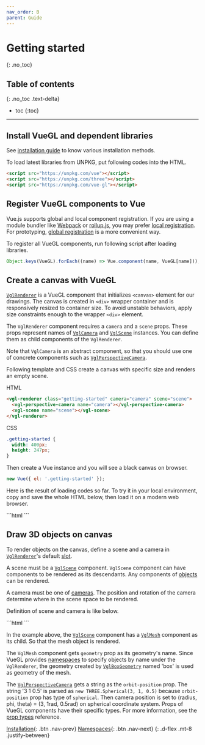 ```yaml
---
nav_order: B
parent: Guide
---
```


# Getting started
{: .no_toc}

## Table of contents
{: .no_toc .text-delta}

* toc
{:toc}

---

## Install VueGL and dependent libraries
See [installation guide](installation) to know various installation methods.

To load latest libraries from UNPKG, put following codes into the HTML.

```html
<script src="https://unpkg.com/vue"></script>
<script src="https://unpkg.com/three"></script>
<script src="https://unpkg.com/vue-gl"></script>
```

## Register VueGL components to Vue
Vue.js supports global and local component registration. If you are using a module
bundler like [Webpack](//webpack.js.org) or [rollup.js](//rollupjs.org), you may
prefer [local registration](//vuejs.org/v2/guide/components-registration.html#Local-Registration).
For prototyping, [global registration](//vuejs.org/v2/guide/components-registration.html#Global-Registration)
is a more convenient way.

To register all VueGL components, run following script after loading libraries.

```js
Object.keys(VueGL).forEach((name) => Vue.component(name, VueGL[name]));
```

## Create a canvas with VueGL
[`VglRenderer`](/components/renderers/vgl-renderer) is a VueGL component that initializes
`<canvas>` element for our drawings. The canvas is created in `<div>` wrapper container
and is responsively resized to container size. To avoid unstable behaviors, apply
size constraints enough to the wrapper `<div>` element.

The `VglRenderer` component requires a `camera` and a `scene` props. These props
represent names of [`VglCamera`](/components/cameras/vgl-camera) and [`VglScene`](/components/scenes/vgl-scene)
instances. You can define them as child components of the `VglRenderer`.

Note that `VglCamera` is an abstract component, so that you should use one of concrete
components such as [`VglPerspectiveCamera`](/components/cameras/vgl-perspective-camera).

Following template and CSS create a canvas with specific size and renders an empty
scene.

HTML

```html
<vgl-renderer class="getting-started" camera="camera" scene="scene">
  <vgl-perspective-camera name="camera"></vgl-perspective-camera>
  <vgl-scene name="scene"></vgl-scene>
</vgl-renderer>
```

CSS

```css
.getting-started {
  width: 400px;
  height: 247px;
}
```

Then create a Vue instance and you will see a black canvas on browser.

```js
new Vue({ el: '.getting-started' });
```

Here is the result of loading codes so far. To try it in your local environment,
copy and save the whole HTML below, then load it on a modern web browser.

<div class="code-example">
  <div class="max-width-1-2">
    <div class="aspect-1618-1000">
      <vgl-renderer camera="camera" scene="scene">
        <vgl-perspective-camera name="camera"></vgl-perspective-camera>
        <vgl-scene name="scene"></vgl-scene>
      </vgl-renderer>
    </div>
  </div>
</div>
```html
<!DOCTYPE html>
<head>
  <meta charset="utf-8">
  <style>
    .getting-started {
      width: 400px;
      height: 247px;
    }
  </style>
</head>
<body>
  <vgl-renderer class="getting-started">
    <vgl-perspective-camera name="camera"></vgl-perspective-camera>
    <vgl-scene name="scene"></vgl-scene>
  </vgl-renderer>
  <script src="https://unpkg.com/vue"></script>
  <script src="https://unpkg.com/three"></script>
  <script src="https://unpkg.com/vue-gl"></script>
  <script>
    Object.keys(VueGL).forEach((name) => Vue.component(name, VueGL[name]));
    new Vue({ el: '.getting-started' });
  </script>
</body>
```

## Draw 3D objects on canvas
To render objects on the canvas, define a scene and a camera in [`VglRenderer`](/components/renderers/vgl-renderer)'s
default [slot](//vuejs.org/v2/guide/components.html#Content-Distribution-with-Slots).

A scene must be a [`VglScene`](/components/scenes/vgl-scene) component. `VglScene`
component can have components to be rendered as its descendants. Any components
of [objects](/components/objects) can be rendered.

A camera must be one of [cameras](/components/cameras). The position and rotation
of the camera determine where in the scene space to be rendered.

Definition of scene and camera is like below.

<div class="code-example">
  <div class="max-width-1-2">
    <div class="aspect-1618-1000">
      <vgl-renderer id="getting-started-2" camera="camera" scene="scene">
        <vgl-box-geometry name="box"></vgl-box-geometry>
        <vgl-scene name="scene">
          <vgl-mesh geometry="box"></vgl-mesh>
        </vgl-scene>
        <vgl-perspective-camera orbit-position="3 1 0.5" name="camera"></vgl-perspective-camera>
      </vgl-renderer>
    </div>
  </div>
</div>
```html
<vgl-renderer class="getting-started" camera="camera" scene="scene">
  <vgl-box-geometry name="box"></vgl-box-geometry>
  <vgl-scene name="scene">
    <vgl-mesh geometry="box"></vgl-mesh>
  </vgl-scene>
  <vgl-perspective-camera orbit-position="3 1 0.5" name="camera"></vgl-perspective-camera>
</vgl-renderer>
```

In the example above, the [`VglScene`](/components/scenes/vgl-scene) component has
a [`VglMesh`](/components/objects/vgl-mesh) component as its child. So that the
mesh object is rendered.

The `VglMesh` component gets `geometry` prop as its geometry's name. Since VueGL
provides [namespaces](namespaces) to specify objects by name under the `VglRenderer`,
the geometry created by [`VglBoxGeometry`](/components/geometries/vgl-box-geometry)
named 'box' is used as geometry of the mesh.

The [`VglPerspectiveCamera`](/components/cameras/vgl-perspective-camera) gets a
string as the `orbit-position` prop. The string '3 1 0.5' is parsed as
`new THREE.Spherical(3, 1, 0.5)` because `orbit-position` prop has type of `spherical`.
Then camera position is set to (radius, phi, theta) = (3, 1rad, 0.5rad) on spherical
coordinate system. Props of VueGL components have their specific types. For more
information, see the [prop types](/prop-types) reference.

[Installation](installation){: .btn .nav-prev}
[Namespaces](namespaces){: .btn .nav-next}
{: .d-flex .mt-8 .justify-between}
